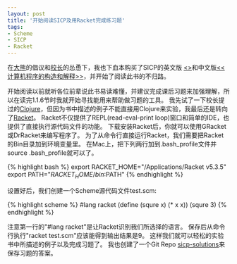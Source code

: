```yaml
---
layout: post
title: '开始阅读SICP及用Racket完成练习题'
tags: 
- Scheme
- SICP
- Racket
---
```

在[大熊](http://gigix.thoughtworkers.org/)的倡议和[校长](http://dreamhead.blogbus.com/)的怂恿下，我也下血本购买了SICP的英文版 [<<Structure and Interpretation of Computer Programs>>](http://www.amazon.cn/gp/product/0262510871)和中文版[<<计算机程序的构造和解释>>](http://www.amazon.cn/gp/product/B0011AP7RY)，并开始了阅读此书的不归路。

开始阅读以前就听各位前辈说此书易读难懂，并建议完成课后习题来加强理解，所以在读完1.1.6节时我就开始寻找能用来帮助做习题的工具。 我先试了一下校长提过的[Clojure](http://clojure.org/)，但因为书中描述的例子不能直接用Clojure来实验，我最后还是转向了[Racket](http://racket-lang.org/)。 Racket不仅提供了REPL(read-eval-print loop)窗口和简单的IDE，也提供了直接执行源代码文件的功能。 下载安装Racket后，你就可以使用GRacket或DrRacket来编写程序了。 为了从命令行直接运行Racket，我们需要把Racket的Bin目录加到环境变量里。 在Mac上，把下列两行加到.bash_profile文件并source .bash_profile就可以了。

{% highlight bash %}
export RACKET_HOME="/Applications/Racket v5.3.5"
export PATH="$RACKET_HOME/bin:$PATH"
{% endhighlight %}

设置好后，我们创建一个Scheme源代码文件test.scm:

{% highlight scheme %}
#lang racket
(define (squre x) (* x x))
(squre 3)
{% endhighlight %}

注意第一行的"#lang racket"是让Racket识别我们所选择的语言。 保存后从命令行执行"racket test.scm"应该能得到输出结果是9。
这样我们就可以轻松的实验书中所描述的例子以及完成习题了。 我也创建了一个Git Repo [sicp-solutions](https://github。com/ryandjf/sicp-solutions)来保存习题的答案。